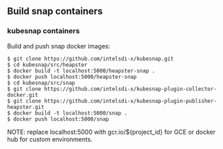 ## Build snap containers

### kubesnap containers

Build and push snap docker images:
```
$ git clone https://github.com/intelsdi-x/kubesnap.git
$ cd kubesnap/src/heapster
$ docker build -t localhost:5000/heapster-snap .
$ docker push localhost:5000/heapster-snap
$ cd kubesnap/src/snap
$ git clone https://github.com/intelsdi-x/kubesnap-plugin-collector-docker.git
$ git clone https://github.com/intelsdi-x/kubesnap-plugin-publisher-heapster.git
$ docker build -t localhost:5000/snap .
$ docker push localhost:5000/snap
```

NOTE: replace localhost:5000 with gcr.io/${project_id} for GCE or docker hub for custom environments.
